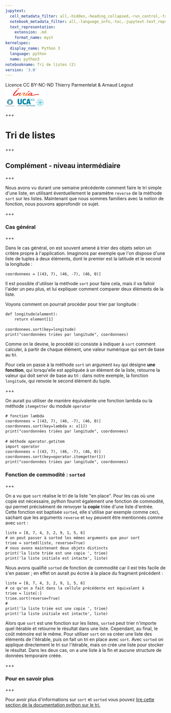 ```yaml
---
jupytext:
  cell_metadata_filter: all,-hidden,-heading_collapsed,-run_control,-trusted
  notebook_metadata_filter: all,-language_info,-toc,-jupytext.text_representation.jupytext_version,-jupytext.text_representation.format_version
  text_representation:
    extension: .md
    format_name: myst
kernelspec:
  display_name: Python 3
  language: python
  name: python3
notebookname: Tri de listes (2)
version: '3.0'
---
```


<div class="licence">
<span>Licence CC BY-NC-ND</span>
<span>Thierry Parmentelat &amp; Arnaud Legout</span>
<span><img src="media/both-logos-small-alpha.png" /></span>
</div>

+++

# Tri de listes

+++

## Complément - niveau intermédiaire

+++

Nous avons vu durant une semaine précédente comment faire le tri simple d'une liste, en utilisant éventuellement le paramètre `reverse` de la méthode `sort` sur les listes. Maintenant que nous sommes familiers avec la notion de fonction, nous pouvons approfondir ce sujet.

+++

### Cas général

+++

Dans le cas général, on est souvent amené à trier des objets selon un critère propre à l'application. Imaginons par exemple que l'on dispose d'une liste de tuples à deux éléments, dont le premier est la latitude et le second la longitude :

```{code-cell}
coordonnees = [(43, 7), (46, -7), (46, 0)]
```

Il est possible d'utiliser la méthode `sort` pour faire cela, mais il va falloir l'aider un peu plus, et lui expliquer comment comparer deux éléments de la liste.

Voyons comment on pourrait procéder pour trier par longitude :

```{code-cell}
def longitude(element): 
    return element[1]

coordonnees.sort(key=longitude)
print("coordonnées triées par longitude", coordonnees)
```

Comme on le devine, le procédé ici consiste à indiquer à `sort` comment calculer, à partir de chaque élément, une valeur numérique qui sert de base au tri. 

Pour cela on passe à la méthode `sort` un argument `key` qui désigne **une fonction**, qui lorsqu'elle est appliquée à un élément de la liste, retourne la valeur qui doit servir de base au tri : dans notre exemple, la fonction `longitude`, qui renvoie le second élément du tuple.

+++

On aurait pu utiliser de manière équivalente une fonction lambda ou la méthode `itemgetter` du module `operator`

```{code-cell}
# fonction lambda 
coordonnees = [(43, 7), (46, -7), (46, 0)]
coordonnees.sort(key=lambda x: x[1])
print("coordonnées triées par longitude", coordonnees)

# méthode operator.getitem
import operator
coordonnees = [(43, 7), (46, -7), (46, 0)]
coordonnees.sort(key=operator.itemgetter(1))
print("coordonnées triées par longitude", coordonnees)
```

### Fonction de commodité : `sorted`

+++

On a vu que `sort` réalise le tri de la liste "en place". Pour les cas où une copie est nécessaire, python fournit également une fonction de commodité, qui permet précisément de renvoyer la **copie** triée d'une liste d'entrée. Cette fonction est baptisée `sorted`, elle s'utilise par exemple comme ceci, sachant que les arguments `reverse` et `key` peuvent être mentionnés comme avec `sort` :

```{code-cell}
liste = [8, 7, 4, 3, 2, 9, 1, 5, 6]
# on peut passer à sorted les mêmes arguments que pour sort
triee = sorted(liste, reverse=True)
# nous avons maintenant deux objets distincts
print('la liste triée est une copie ', triee)
print('la liste initiale est intacte', liste)
```

Nous avons qualifié `sorted` de fonction de commodité car il est très facile de s'en passer ; en effet on aurait pu écrire à la place du fragment précédent :

```{code-cell}
liste = [8, 7, 4, 3, 2, 9, 1, 5, 6]
# ce qu'on a fait dans la cellule précédente est équivalent à
triee = liste[:]
triee.sort(reverse=True)
# 
print('la liste triée est une copie ', triee)
print('la liste initiale est intacte', liste)
```

Alors que `sort` est une fonction sur les listes, `sorted` peut trier n'importe quel itérable et retourne le résultat dans une liste. Cependant, au final, le coût mémoire est le même. Pour utiliser `sort` on va créer une liste des éléments de l'itérable, puis on fait un tri en place avec `sort`. Avec `sorted` on applique directement le tri sur l'itérable, mais on crée une liste pour stocker le résultat. Dans les deux cas, on a une liste à la fin et aucune structure de données temporaire créée.

+++

### Pour en savoir plus

+++

Pour avoir plus d'informations sur `sort` et `sorted` vous pouvez [lire cette section de la documentation python sur le tri.](https://docs.python.org/3/howto/sorting.html)

